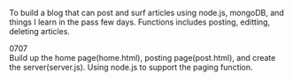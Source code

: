 To build a blog that can post and surf articles using node.js, mongoDB, and things I learn in the pass few days. 
Functions includes posting, editting, deleting articles. 

0707 <br>
Build up the home page(home.html), posting page(post.html), and create the server(server.js).
Using node.js to support the paging function.
